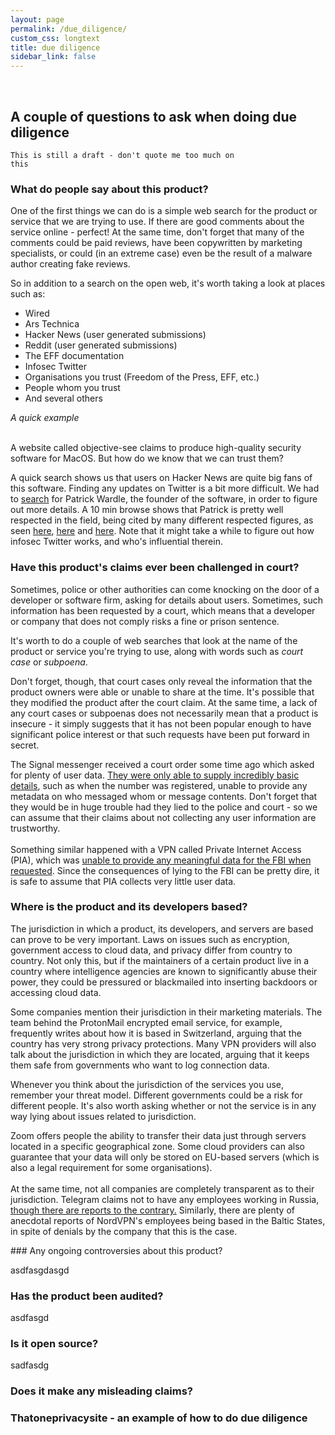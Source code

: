 ```yaml
---
layout: page
permalink: /due_diligence/
custom_css: longtext
title: due diligence
sidebar_link: false
---
```

&nbsp;


<!-- don't forget that this file is in .gitignore -->
## A couple of questions to ask when doing due diligence

<code>This is still a draft - don't quote me too much on this</code>

### What do people say about this product?

One of the first things we can do is a simple web search for the product or service that we are trying to use. If there are good comments about the service online - perfect! At the same time, don't forget that many of the comments could be paid reviews, have been copywritten by marketing specialists, or could (in an extreme case) even be the result of a malware author creating fake reviews.

So in addition to a search on the open web, it's worth taking a look at places such as:
<br>

* Wired
* Ars Technica
* Hacker News (user generated submissions)
* Reddit (user generated submissions)
* The EFF documentation
* Infosec Twitter
* Organisations you trust (Freedom of the Press, EFF, etc.)
* People whom you trust
* And several others


<p class = "infobox">
<i>A quick example</i><br><br>

A website called objective-see claims to produce high-quality security software for MacOS. But how do we know that we can trust them?

A quick search shows us that users on Hacker News are quite big fans of this software. Finding any updates on Twitter is a bit more difficult. We had to <a href = "https://twitter.com/search?q=patrickwardle&src=typed_query" target = "_blank">search</a> for Patrick Wardle, the founder of the software, in order to figure out more details. A 10 min browse shows that Patrick is pretty well respected in the field, being cited by many different respected figures, as seen <a href = "https://twitter.com/MalwareJake/status/1245442270989627392" target = "_blank">here</a>, <a href = "https://twitter.com/bcrypt/status/1245472251895361536" target = "_blank">here</a> and <a href = "https://twitter.com/KimZetter/status/1214271890870587392" target="_blank">here</a>. Note that it might take a while to figure out how infosec Twitter works, and who's influential therein.
</p>


### Have this product's claims ever been challenged in court?

Sometimes, police or other authorities can come knocking on the door of a developer or software firm, asking for details about users. Sometimes, such information has been requested by a court, which means that a developer or company that does not comply risks a fine or prison sentence.

It's worth to do a couple of web searches that look at the name of the product or service you're trying to use, along with words such as *court case* or *subpoena*.

Don't forget, though, that court cases only reveal the information that the product owners were able or unable to share at the time. It's possible that they modified the product after the court claim. At the same time, a lack of any court cases or subpoenas does not necessarily mean that a product is insecure - it simply suggests that it has not been popular enough to have significant police interest or that such requests have been put forward in secret.

<p class = "infobox">
The Signal messenger received a court order some time ago which asked for plenty of user data. <a href = "https://www.aclu.org/blog/national-security/secrecy/new-documents-reveal-government-effort-impose-secrecy-encryption?redirect=blog/free-future/new-documents-reveal-government-effort-impose-secrecy-encryption-company" target = "_blank">They were only able to supply incredibly basic details</a>, such as when the number was registered, unable to provide any metadata on who messaged whom or message contents. Don't forget that they would be in huge trouble had they lied to the police and court - so we can assume that their claims about not collecting any user information are trustworthy. <br><br>
Something similar happened with a VPN called Private Internet Access (PIA), which was <a href = "https://www.scribd.com/doc/303226103/Fake-bomb-threat-arrest" target = "_blank">unable to provide any meaningful data for the FBI when requested</a>. Since the consequences of lying to the FBI can be pretty dire, it is safe to assume that PIA collects very little user data.
</p>

### Where is the product and its developers based?

The jurisdiction in which a product, its developers, and servers are based can prove to be very important. Laws on issues such as encryption, government access to cloud data, and privacy differ from country to country. Not only this, but if the maintainers of a certain product live in a country where intelligence agencies are known to significantly abuse their power, they could be pressured or blackmailed into inserting backdoors or accessing cloud data.

Some companies mention their jurisdiction in their marketing materials. The team behind the ProtonMail encrypted email service, for example, frequently writes about how it is based in Switzerland, arguing that the country has very strong privacy protections. Many VPN providers will also talk about the jurisdiction in which they are located, arguing that it keeps them safe from governments who want to log connection data.

Whenever you think about the jurisdiction of the services you use, remember your threat model. Different governments could be a risk for different people. It's also worth asking whether or not the service is in any way lying about issues related to jurisdiction.
<br>
<p class = "infobox">
Zoom offers people the ability to transfer their data just through servers located in a specific geographical zone. Some cloud providers can also guarantee that your data will only be stored on EU-based servers (which is also a legal requirement for some organisations). <br><br>
At the same time, not all companies are completely transparent as to their jurisdiction. Telegram claims not to have any employees working in Russia, <a href = "https://theoutline.com/post/2348/what-isn-t-telegram-saying-about-its-connections-to-the-kremlin?zd=1&zi=e7irfclt" target = "_blank">though there are reports to the contrary.</a> Similarly, there are plenty of anecdotal reports of NordVPN's employees being based in the Baltic States, in spite of denials by the company that this is the case.
</p>
### Any ongoing controversies about this product?

asdfasgdasgd

### Has the product been audited?

asdfasgd

### Is it open source?

sadfasdg

### Does it make any misleading claims?


### Thatoneprivacysite - an example of how to do due diligence
